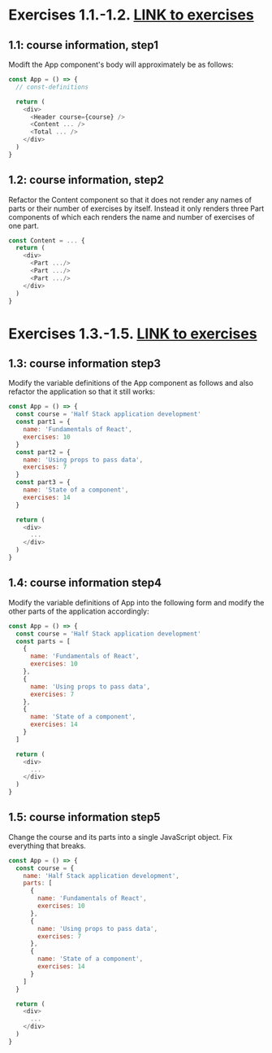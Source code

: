 # Exercises 1.1.-1.2. [LINK to exercises](https://fullstackopen.com/en/part1/introduction_to_react#exercises-1-1-1-2)

## 1.1: course information, step1
Modift the App component's body will approximately be as follows:
```javascript
const App = () => {
  // const-definitions

  return (
    <div>
      <Header course={course} />
      <Content ... />
      <Total ... />
    </div>
  )
}
```

## 1.2: course information, step2
Refactor the Content component so that it does not render any names of parts or their number of exercises by itself. Instead it only renders three Part components of which each renders the name and number of exercises of one part.
```javascript
const Content = ... {
  return (
    <div>
      <Part .../>
      <Part .../>
      <Part .../>
    </div>
  )
}
```

# Exercises 1.3.-1.5. [LINK to exercises](https://fullstackopen.com/en/part1/java_script#exercises-1-3-1-5)

## 1.3: course information step3
Modify the variable definitions of the App component as follows and also refactor the application so that it still works:
```javascript
const App = () => {
  const course = 'Half Stack application development'
  const part1 = {
    name: 'Fundamentals of React',
    exercises: 10
  }
  const part2 = {
    name: 'Using props to pass data',
    exercises: 7
  }
  const part3 = {
    name: 'State of a component',
    exercises: 14
  }

  return (
    <div>
      ...
    </div>
  )
}
```

## 1.4: course information step4
Modify the variable definitions of App into the following form and modify the other parts of the application accordingly:
```javascript
const App = () => {
  const course = 'Half Stack application development'
  const parts = [
    {
      name: 'Fundamentals of React',
      exercises: 10
    },
    {
      name: 'Using props to pass data',
      exercises: 7
    },
    {
      name: 'State of a component',
      exercises: 14
    }
  ]

  return (
    <div>
      ...
    </div>
  )
}
```

## 1.5: course information step5
Change the course and its parts into a single JavaScript object. Fix everything that breaks.
```javascript
const App = () => {
  const course = {
    name: 'Half Stack application development',
    parts: [
      {
        name: 'Fundamentals of React',
        exercises: 10
      },
      {
        name: 'Using props to pass data',
        exercises: 7
      },
      {
        name: 'State of a component',
        exercises: 14
      }
    ]
  }

  return (
    <div>
      ...
    </div>
  )
}
```